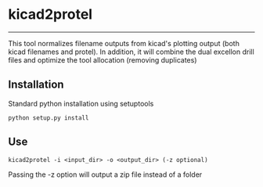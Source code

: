 # kicad2protel

---

This tool normalizes filename outputs from kicad's plotting output
(both kicad filenames and protel).  In addition, it will combine the
dual excellon drill files and optimize the tool allocation (removing
duplicates)


## Installation

Standard python installation using setuptools

`python setup.py install`


## Use

`kicad2protel -i <input_dir> -o <output_dir> (-z optional)`

Passing the -z option will output a zip file instead of a folder
